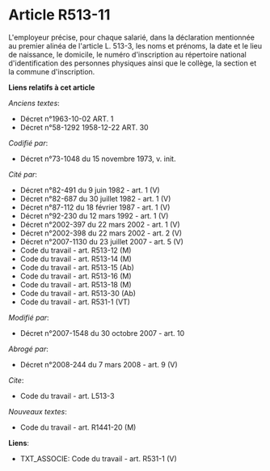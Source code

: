 # Article R513-11

L'employeur précise, pour chaque salarié, dans la déclaration mentionnée au premier alinéa de l'article L. 513-3, les noms et
prénoms, la date et le lieu de naissance, le domicile, le numéro d'inscription au répertoire national d'identification des
personnes physiques ainsi que le collège, la section et la commune d'inscription.

**Liens relatifs à cet article**

_Anciens textes_:

  - Décret n°1963-10-02 ART. 1
  - Décret n°58-1292 1958-12-22 ART. 30

_Codifié par_:

  - Décret n°73-1048 du 15 novembre 1973, v. init.

_Cité par_:

  - Décret n°82-491 du 9 juin 1982 - art. 1 (V)
  - Décret n°82-687 du 30 juillet 1982 - art. 1 (V)
  - Décret n°87-112 du 18 février 1987 - art. 1 (V)
  - Décret n°92-230 du 12 mars 1992 - art. 1 (V)
  - Décret n°2002-397 du 22 mars 2002 - art. 1 (V)
  - Décret n°2002-398 du 22 mars 2002 - art. 2 (V)
  - Décret n°2007-1130 du 23 juillet 2007 - art. 5 (V)
  - Code du travail - art. R513-12 (M)
  - Code du travail - art. R513-14 (M)
  - Code du travail - art. R513-15 (Ab)
  - Code du travail - art. R513-16 (M)
  - Code du travail - art. R513-18 (M)
  - Code du travail - art. R513-30 (Ab)
  - Code du travail - art. R531-1 (VT)

_Modifié par_:

  - Décret n°2007-1548 du 30 octobre 2007 - art. 10

_Abrogé par_:

  - Décret n°2008-244 du 7 mars 2008 - art. 9 (V)

_Cite_:

  - Code du travail - art. L513-3

_Nouveaux textes_:

  - Code du travail - art. R1441-20 (M)

**Liens**:

  - TXT_ASSOCIE: Code du travail - art. R531-1 (V)
